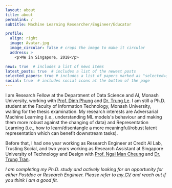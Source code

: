 ```yaml
---
layout: about
title: about
permalink: /
subtitle: Machine Learning Researcher/Engineer/Educator

profile:
  align: right
  image: Avatar.jpg
  image_circular: false # crops the image to make it circular
  address: >
    <p>Me in Singapore, 2018</p>

news: true  # includes a list of news items
latest_posts: true  # includes a list of the newest posts
selected_papers: true # includes a list of papers marked as "selected={true}"
social: true  # includes social icons at the bottom of the page
---
```



I am Research Fellow at the Department of Data Science and AI, Monash University, working with [Prof. Dinh Phung](http://dinhphung.ml/) and [Dr. Trung Le](https://scholar.google.com/citations?user=gysdMxwAAAAJ&hl=en). I am still a Ph.D. student at the Faculty of Information Technology, Monash University, waiting for the thesis examination. My research interests are Adversarial Machine Learning (i.e., understanding ML models's behaviour and making them more robust against the changing of data) and Representation Learning (i.e., how to learn/disentangle a more meaningful/robust latent representation which can benefit downstream tasks).

Before that, I had one year working as Research Engineer at Credit AI Lab, Trusting Social, and two years working as Research Assistant at Singapore University of Technology and Design with [Prof. Ngai Man Cheung](https://sites.google.com/site/mancheung0407/) and [Dr. Trung Tran](https://scholar.google.com/citations?user=9SE3GYMAAAAJ&hl=en).

*I am completing my Ph.D. study and actively looking for an opportunity for either Postdoc or Research Engineer. Please refer to [my CV](assets/pdf/TuanAnhBui_CV.pdf) and reach out if you think I am a good fit.*

